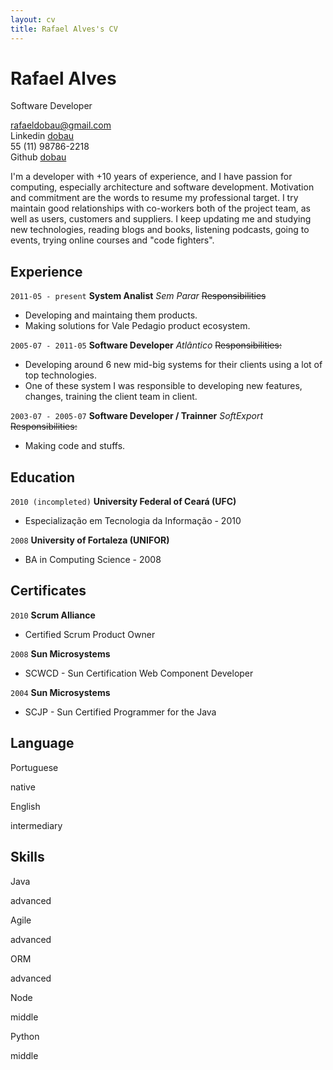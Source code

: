 ```yaml
---
layout: cv
title: Rafael Alves's CV
---
```

# Rafael Alves
Software Developer

<div id="webaddress">
 <div><a href="rafaeldobau@gmail.com">rafaeldobau@gmail.com</a></div>
 <div><label>Linkedin</label> <a href="https://www.linkedin.com/in/dobau">dobau</a></div>
 <div>55 (11) 98786-2218</div>
 <div><label>Github</label> <a href="https://github.com/dobau">dobau</a></div>
</div>

I'm a developer with +10 years of experience, and I have
passion for computing, especially architecture and software development. Motivation and
commitment are the words to resume my professional target. I try maintain good relationships with co-workers both of the project team, as well as users, customers and suppliers. I keep updating me and studying new technologies, reading blogs and books, listening podcasts, going to events, trying online courses and "code fighters".

## Experience

`2011-05 - present`
__System Analist__
_Sem Parar_
~~Responsibilities~~
+ Developing and maintaing them products.
+ Making solutions for Vale Pedagio product ecosystem.

`2005-07 - 2011-05`
__Software Developer__
_Atlântico_
~~Responsibilities:~~
+ Developing around 6 new mid-big systems for their clients using a lot of top technologies.
+ One of these system I was responsible to developing new features, changes, training the client team in client.

`2003-07 - 2005-07`
__Software Developer / Trainner__
_SoftExport_
~~Responsibilities:~~
+ Making code and stuffs.


## Education

`2010 (incompleted)`
__University Federal of Ceará (UFC)__
+ Especialização em Tecnologia da Informação - 2010


`2008`
__University of Fortaleza (UNIFOR)__
+ BA in Computing Science - 2008

## Certificates

`2010`
__Scrum Alliance__
+ Certified Scrum Product Owner

`2008`
__Sun Microsystems__
+ SCWCD - Sun Certification Web Component Developer

`2004`
__Sun Microsystems__
+ SCJP - Sun Certified Programmer for the Java

## Language

Portuguese
<div class="rating rating4"><div></div><div></div><div></div><div></div><div></div></div>
native

English
<div class="rating rating3"><div></div><div></div><div></div><div></div><div></div></div>
intermediary


## Skills

Java
<div class="rating rating4"><div></div><div></div><div></div><div></div><div></div></div>
advanced

Agile
<div class="rating rating4"><div></div><div></div><div></div><div></div><div></div></div>
advanced

ORM
<div class="rating rating4"><div></div><div></div><div></div><div></div><div></div></div>
advanced

Node
<div class="rating rating3"><div></div><div></div><div></div><div></div><div></div></div>
middle

Python
<div class="rating rating4"><div></div><div></div><div></div><div></div><div></div></div>
middle